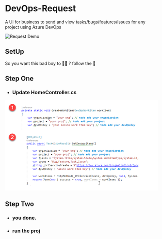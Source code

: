 # DevOps-Request
A UI for business to send and view tasks/bugs/features/issues for any project using Azure DevOps

![Request Demo](https://github.com/NicholasSaravia/DevOps-Request/blob/master/DevOps.Request/readme/requestdemo.gif)

## SetUp
So you want this bad boy to 🏃‍♂️ ?
follow the 📃

## Step One
* ### Update HomeController.cs 
![HomeController.cs](https://github.com/NicholasSaravia/DevOps-Request/blob/master/DevOps.Request/readme/homecontroller.png)


## Step Two
* ### you done.
* ### run the proj


